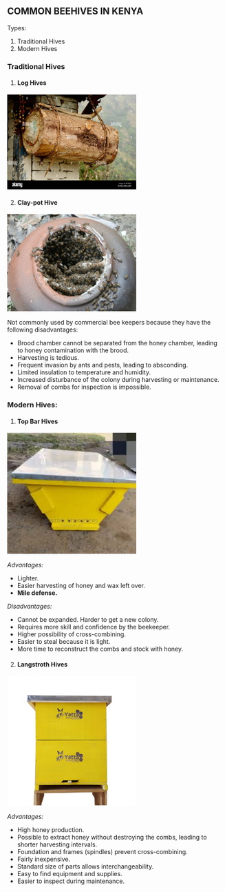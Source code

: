 ## COMMON BEEHIVES IN KENYA

Types:
1. Traditional Hives
2. Modern Hives
   

### Traditional Hives
1. #### Log Hives
<img src="./assests/images/log-hive-occupied-and-covered.JPG" alt="Alt Text" width="300"/>

2. #### Clay-pot Hive
<img src="./assests/images/clay-pot-hive.jpeg" alt="Alt Text" width="300"/>

Not commonly used by commercial bee keepers because they have the following disadvantages:
 - Brood chamber cannot be separated from the honey chamber, leading to honey contamination with the brood.
 - Harvesting is tedious.
 - Frequent invasion by ants and pests, leading to absconding.
 - Limited insulation to temperature and humidity.
 - Increased disturbance of the colony during harvesting or maintenance.
 - Removal of combs for inspection is impossible.



### Modern Hives:

1. #### Top Bar Hives
<img src="./assests/images/top-bar-covered.jpeg" alt="Alt Text" width="300"/>

*Advantages:*
  - Lighter.
  - Easier harvesting of honey and wax left over.
  - **Mile defense.**

*Disadvantages:*
  - Cannot be expanded. Harder to get a new colony.
  - Requires more skill and confidence by the beekeeper.
  - Higher possibility of cross-combining.
  - Easier to steal because it is light.
  - More time to reconstruct the combs and stock with honey.

2. #### Langstroth Hives
<img src="./assests/images/langstroth-Beehive2.jpeg" alt="Alt Text" width="300"/>

*Advantages:*
  - High honey production.
  - Possible to extract honey without destroying the combs, leading to shorter harvesting intervals.
  - Foundation and frames (spindles) prevent cross-combining.
  - Fairly inexpensive.
  - Standard size of parts allows interchangeability.
  - Easy to find equipment and supplies.
  - Easier to inspect during maintenance.

